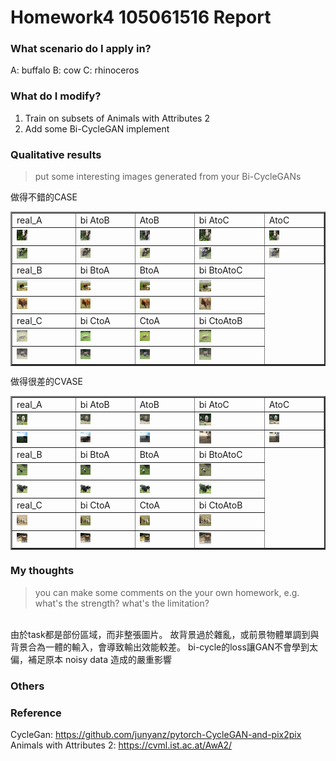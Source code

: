 # Homework4 105061516 Report

### What scenario do I apply in?
A: buffalo
B: cow
C: rhinoceros

### What do I modify? 
1. Train on subsets of Animals with Attributes 2
2. Add some Bi-CycleGAN implement

### Qualitative results
> put some interesting images generated from your Bi-CycleGANs
<table border=2 align=center  width="100%">
  做得不錯的CASE
<tr>
  <td>
    real_A
  </td>
  <td>
    bi AtoB
  </td>
  <td>
    AtoB
  </td>
  <td>
    bi AtoC
  </td>
  <td>
    AtoC
  </td>
</tr>
<tr>
  <td>
    <img src="report_img/buffalo_10677_real_B.png" width="20%"/>
  </td>
  <td>
    <img src="report_img/buffalo_10677_fake_BA.png" width="20%"/>
  </td>
  <td>
    <img src="report_img/buffalo_10677_fake_A.png" width="20%"/>
  </td>
  <td>
    <img src="report_img/buffalo_10677_fake_BC.png" width="20%"/>
  </td>
  <td>
    <img src="report_img/cow_11113_fake_B.png" width="20%"/>
  </td>
</tr>
<tr>
  <td>
    <img src="report_img/buffalo_10215_real_B.png" width="20%"/>
  </td>
  <td>
    <img src="report_img/buffalo_10215_fake_BA.png" width="20%"/>
  </td>
  <td>
    <img src="report_img/buffalo_10215_fake_A.png" width="20%"/>
  </td>
  <td>
    <img src="report_img/buffalo_10215_fake_BC.png" width="20%"/>
  </td>
  <td>
    <img src="report_img/cow_10307_fake_B.png" width="20%"/>
  </td>
</tr>
<tr>
  <td>
    real_B
  </td>
  <td>
    bi BtoA
  </td>
  <td>
    BtoA
  </td>
  <td>
    bi BtoAtoC
  </td>
</tr>
<tr>
  <td>
    <img src="report_img/buffalo_10834_real_A.png" width="20%"/>
  </td>
  <td>
    <img src="report_img/buffalo_10834_fake_AB.png" width="20%"/>
  </td>
  <td>
    <img src="report_img/buffalo_10834_fake_B.png" width="20%"/>
  </td>
  <td>
    <img src="report_img/buffalo_10834_rec_ABC.png" width="20%"/>
  </td>
</tr>
<tr>
  <td>
    <img src="report_img/buffalo_10090_real_A.png" width="20%"/>
  </td>
  <td>
    <img src="report_img/buffalo_10090_fake_AB.png" width="20%"/>
  </td>
  <td>
    <img src="report_img/buffalo_10090_fake_B.png" width="20%"/>
  </td>
  <td>
    <img src="report_img/buffalo_10090_rec_ABC.png" width="20%"/>
  </td>
</tr>
<tr>
  <td>
    real_C
  </td>
  <td>
    bi CtoA
  </td>
  <td>
    CtoA
  </td>
  <td>
    bi CtoAtoB
  </td>
</tr>
<tr>
  <td>
    <img src="report_img/cow_10185_real_B.png" width="20%"/>
  </td>
  <td>
    <img src="report_img/buffalo_10162_fake_CB.png" width="20%"/>
  </td>
  <td>
    <img src="report_img/cow_10185_fake_A.png" width="20%"/>
  </td>
  <td>
    <img src="report_img/buffalo_10162_rec_CBA.png" width="20%"/>
  </td>
</tr>
<tr>
  <td>
    <img src="report_img/buffalo_10215_real_C.png" width="20%"/>
  </td>
  <td>
    <img src="report_img/buffalo_10215_fake_CB.png" width="20%"/>
  </td>
  <td>
    <img src="report_img/cow_10307_fake_A.png" width="20%"/>
  </td>
  <td>
    <img src="report_img/buffalo_10215_rec_CBA.png" width="20%"/>
  </td>
</tr>
</table>
<table border=2 align=center  width="100%">
  做得很差的CVASE
<tr>
  <td>
    real_A
  </td>
  <td>
    bi AtoB
  </td>
  <td>
    AtoB
  </td>
  <td>
    bi AtoC
  </td>
  <td>
    AtoC
  </td>
</tr>
<tr>
  <td>
    <img src="report_img/buffalo_10743_real_B.png" width="20%"/>
  </td>
  <td>
    <img src="report_img/buffalo_10743_fake_BA.png" width="20%"/>
  </td>
  <td>
    <img src="report_img/buffalo_10743_fake_A.png" width="20%"/>
  </td>
  <td>
    <img src="report_img/buffalo_10743_fake_BC.png" width="20%"/>
  </td>
  <td>
    <img src="report_img/cow_11149_fake_B.png" width="20%"/>
  </td>
</tr>
<tr>
  <td>
    <img src="report_img/buffalo_10196_real_B.png" width="20%"/>
  </td>
  <td>
    <img src="report_img/buffalo_10196_fake_BA.png" width="20%"/>
  </td>
  <td>
    <img src="report_img/buffalo_10196_fake_A.png" width="20%"/>
  </td>
  <td>
    <img src="report_img/buffalo_10196_fake_BC.png" width="20%"/>
  </td>
  <td>
    <img src="report_img/cow_10305_fake_B.png" width="20%"/>
  </td>
</tr>
<tr>
  <td>
    real_B
  </td>
  <td>
    bi BtoA
  </td>
  <td>
    BtoA
  </td>
  <td>
    bi BtoAtoC
  </td>
</tr>
<tr>
  <td>
    <img src="report_img/buffalo_10754_real_A.png" width="20%"/>
  </td>
  <td>
    <img src="report_img/buffalo_10754_fake_AB.png" width="20%"/>
  </td>
  <td>
    <img src="report_img/buffalo_10754_fake_B.png" width="20%"/>
  </td>
  <td>
    <img src="report_img/buffalo_10754_rec_ABC.png" width="20%"/>
  </td>
</tr>
<tr>
  <td>
    <img src="report_img/buffalo_10594_real_A.png" width="20%"/>
  </td>
  <td>
    <img src="report_img/buffalo_10594_fake_AB.png" width="20%"/>
  </td>
  <td>
    <img src="report_img/buffalo_10594_fake_B.png" width="20%"/>
  </td>
  <td>
    <img src="report_img/buffalo_10594_rec_ABC.png" width="20%"/>
  </td>
</tr>
<tr>
  <td>
    real_C
  </td>
  <td>
    bi CtoA
  </td>
  <td>
    CtoA
  </td>
  <td>
    bi CtoAtoB
  </td>
</tr>
<tr>
  <td>
    <img src="report_img/cow_10023_real_B.png" width="20%"/>
  </td>
  <td>
    <img src="report_img/buffalo_10021_fake_CB.png" width="20%"/>
  </td>
  <td>
    <img src="report_img/cow_10023_fake_A.png" width="20%"/>
  </td>
  <td>
    <img src="report_img/buffalo_10021_rec_CBA.png" width="20%"/>
  </td>
</tr>
<tr>
  <td>
    <img src="report_img/cow_10047_real_B.png" width="20%"/>
  </td>
  <td>
    <img src="report_img/buffalo_10046_fake_CB.png" width="20%"/>
  </td>
  <td>
    <img src="report_img/cow_10047_fake_A.png" width="20%"/>
  </td>
  <td>
    <img src="report_img/buffalo_10046_rec_CBA.png" width="20%"/>
  </td>
</tr>
</table>

### My thoughts 
> you can make some comments on the your own homework, e.g. what's the strength? what's the limitation?
<br>
由於task都是部份區域，而非整張圖片。
故背景過於雜亂，或前景物體單調到與背景合為一體的輸入，會導致輸出效能較差。
bi-cycle的loss讓GAN不會學到太偏，補足原本 noisy data 造成的嚴重影響



### Others

### Reference
CycleGan: https://github.com/junyanz/pytorch-CycleGAN-and-pix2pix
Animals with Attributes 2: https://cvml.ist.ac.at/AwA2/

